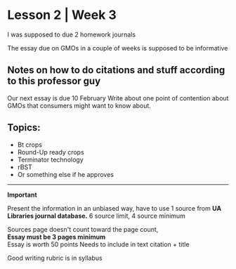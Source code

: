 # Lesson 2 | Week 3

I was supposed to due 2 homework journals

The essay due on GMOs in a couple of weeks is supposed to be informative

## Notes on how to do citations and stuff according to this professor guy

Our next essay is due 10 February
Write about one point of contention about GMOs that consumers might want
to know about.


## Topics:
- Bt crops
- Round-Up ready crops
- Terminator technology
- rBST
- Or something else if he approves

---

**Important**

Present the information in an unbiased way, have to use 1 source from
**UA Libraries journal database.** 6 source limit, 4 source minimum

Sources page doesn't count toward the page count,<br>**Essay must be 3 pages minimum**<br>
Essay is worth 50 points
Needs to include in text citation + title

Good writing rubric is in syllabus
